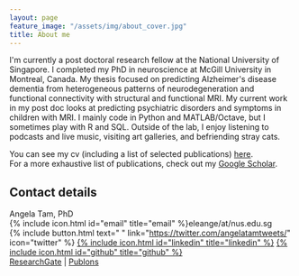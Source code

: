 ```yaml
---
layout: page
feature_image: "/assets/img/about_cover.jpg"
title: About me
---
```


I'm currently a post doctoral research fellow at the National University of Singapore. I completed my PhD in neuroscience at McGill University in Montreal, Canada. My thesis focused on predicting Alzheimer's disease dementia from heterogeneous patterns of neurodegeneration and functional connectivity with structural and functional MRI. My current work in my post doc looks at predicting psychiatric disorders and symptoms in children with MRI. I mainly code in Python and MATLAB/Octave, but I sometimes play with R and SQL. Outside of the lab, I enjoy listening to podcasts and live music, visiting art galleries, and befriending stray cats.

You can see my cv (including a list of selected publications) [here](https://github.com/angela-tam/cv/blob/master/cv_angela_tam.pdf).<br/>
For a more exhaustive list of publications, check out my [Google Scholar](https://scholar.google.ca/citations?user=XExd2eQAAAAJ&hl=en).<br/>

## Contact details
Angela Tam, PhD<br/>
{% include icon.html id="email" title="email" %}eleange/at/nus.edu.sg<br/>
{% include button.html text=" " link="https://twitter.com/angelatamtweets/" icon="twitter" %}
[{% include icon.html id="linkedin" title="linkedin" %}](https://www.linkedin.com/in/angela-tam-2054813b/) 
[{% include icon.html id="github" title="github" %}](https://github.com/angela-tam) <br/>
[ResearchGate](https://www.researchgate.net/profile/Angela_Tam3) | [Publons](https://publons.com/researcher/317335/angela-tam/)
